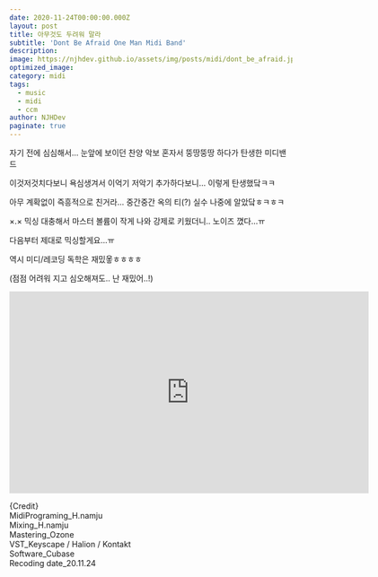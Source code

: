 ```yaml
---
date: 2020-11-24T00:00:00.000Z
layout: post
title: 아무것도 두려워 말라
subtitle: 'Dont Be Afraid One Man Midi Band'
description: 
image: https://njhdev.github.io/assets/img/posts/midi/dont_be_afraid.jpg
optimized_image: 
category: midi
tags:
  - music
  - midi
  - ccm
author: NJHDev
paginate: true
---
```


자기 전에 심심해서... 눈앞에 보이던 찬양 악보 혼자서 뚱땅뚱땅 하다가 탄생한 미디밴드

이것저것치다보니 욕심생겨서 이억기 저악기 추가하다보니... 이렇게 탄생했닼ㅋㅋ

아무 계확없이 즉흥적으로 친거라... 중간중간 옥의 티(?) 실수 나중에 알았닼ㅎㅋㅎㅋ

×.× 믹싱 대충해서 마스터 볼륨이 작게 나와 강제로 키웠더니.. 노이즈 꼈다...ㅠ

다음부터 제대로 믹싱할게요...ㅠ

역시 미디/레코딩 독학은 재밌옿ㅎㅎㅎㅎ

(점점 어려워 지고 심오해져도.. 난 재밌어..!)


<iframe width="640" height="360" src="https://www.youtube.com/embed/Bw237mgHCRE" title="YouTube video player" frameborder="0" allow="accelerometer; autoplay; clipboard-write; encrypted-media; gyroscope; picture-in-picture" allowfullscreen></iframe>


{Credit}
<br/>MidiPrograming_H.namju
<br/>Mixing_H.namju
<br/>Mastering_Ozone
<br/>VST_Keyscape / Halion / Kontakt
<br/>Software_Cubase
<br/>Recoding date_20.11.24
